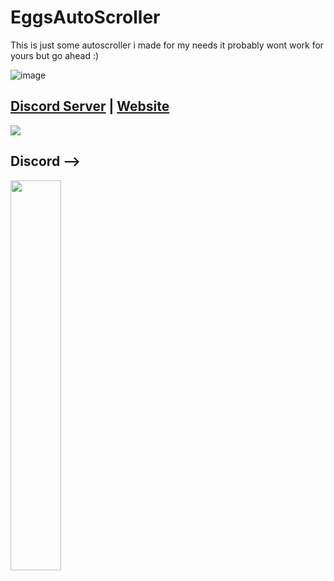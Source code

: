 # EggsAutoScroller
This is just some autoscroller i made for my needs it probably wont work for yours but go ahead :)

![image](https://user-images.githubusercontent.com/106391253/232244907-80404955-17b0-4130-9cfa-9653388fe257.png)

## [Discord Server](https://discord.gg/AUevumCwXj) | [Website](https://egg883.xyz)
<a href="https://discord.gg/AUevumCwXj"><img src="https://discord.com/api/guilds/1048219013173493850/widget.png?style=banner2"></a>
 
<h2><strong> Discord -->  </strong></h2>
<img width="40%" src=https://lanyard.cnrad.dev/api/281476115397345280 />
